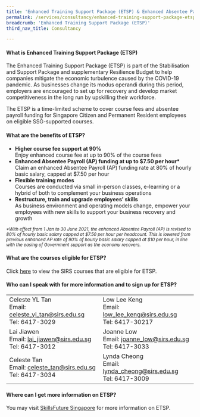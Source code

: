 ```yaml
---
title: 'Enhanced Training Support Package (ETSP) & Enhanced Absentee Payroll (COVID-19)'
permalink: /services/consultancy/enhanced-training-support-package-etsp
breadcrumb: 'Enhanced Training Support Package (ETSP)'
third_nav_title: Consultancy

---
```



<h4>What is Enhanced Training Support Package (ETSP)</h4>
<p>The Enhanced Training Support Package (ETSP) is part of the Stabilisation and Support Package and supplementary Resilience Budget to help companies mitigate the economic turbulence caused by the COVID-19 pandemic. As businesses change its modus operandi during this period, employers are encouraged to set up for recovery and develop market competitiveness in the long run by upskilling their workforce.</p>

<p>The ETSP is a time-limited scheme to cover course fees and absentee payroll funding for Singapore Citizen and Permanent Resident employees on eligible SSG-supported courses.</p>

<h4>What are the benefits of ETSP?</h4>

<ul>
  <li><b>Higher course fee support at 90%</b><br>Enjoy enhanced course fee at up to 90% of the course fees</li>
  <li><b>Enhanced Absentee Payroll (AP) funding at up to $7.50 per hour*</b><br>Claim an enhanced Absentee Payroll (AP) funding rate at 80% of hourly basic salary, capped at $7.50 per hour</li>
  <li><b>Flexible training modes</b><br>Courses are conducted via small in-person classes, e-learning or a hybrid of both to complement your business operations</li>
  <li><b>Restructure, train and upgrade employees’ skills</b><br>As business environment and operating models change, empower your employees with new skills to support your business recovery and growth</li>
  </ul>

<small><i>*With effect from 1 Jan to 30 June 2021, the enhanced Absentee Payroll (AP) is revised to 80% of hourly basic salary capped at $7.50 per hour per headcount. This is lowered from previous enhanced AP rate of 90% of hourly basic salary capped at $10 per hour, in line with the easing of Government support as the economy recovers.</i></small>

<h4>What are the courses eligible for ETSP?</h4>
<p>Click <a href="/files/documents-2021/Services_Consultancy_CoursesEligibleforETSP.pdf">here</a> to view the SIRS courses that are eligible for ETSP.</p>

<h4>Who can I speak with for more information and to sign up for ETSP?</h4>
<table>
  <tr>
    <td>Celeste YL Tan<br>Email: <a href="celeste_yl_tan@sirs.edu.sg">celeste_yl_tan@sirs.edu.sg</a><br>Tel: 6417-3029</td>
    <td>Low Lee Keng<br>Email: <a href="low_lee_keng@sirs.edu.sg">low_lee_keng@sirs.edu.sg</a><br>Tel: 6417-30217</td>
  </tr>
  <tr>
    <td>Lai Jiawen<br>Email: <a href="lai_jiawen@sirs.edu.sg">lai_jiawen@sirs.edu.sg</a><br>Tel: 6417-3012</td>
    <td>Joanne Low<br>Email: <a href="joanne_low@sirs.edu.sg">joanne_low@sirs.edu.sg</a><br>Tel: 6417-3033</td>
  </tr>
  <tr>
    <td>Celeste Tan<br>Email: <a href="celeste_tan@sirs.edu.sg">celeste_tan@sirs.edu.sg</a><br>Tel: 6417-3034</td>
    <td>Lynda Cheong<br>Email: <a href="lynda_cheong@sirs.edu.sg">lynda_cheong@sirs.edu.sg</a><br>Tel: 6417-3009</td>
  </tr>
</table>

<h4>Where can I get more information on ETSP?</h4>
<p>You may visit <a href="https://www.ssg.gov.sg/ETSP_EnhancedAP.html">SkillsFuture Singapore</a> for more information on ETSP.</p>
